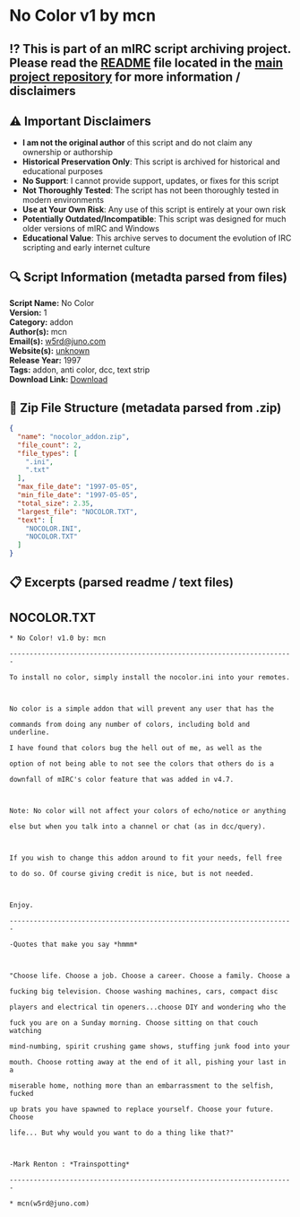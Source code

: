 # No Color v1 by mcn

## ⁉️ This is part of an mIRC script archiving project. Please read the [README](https://github.com/sorzkode/mirc_scripts_archive/blob/main/README.md) file located in the [main project repository](https://github.com/sorzkode/mirc_scripts_archive) for more information / disclaimers  

## ⚠️ Important Disclaimers

- **I am not the original author** of this script and do not claim any ownership or authorship
- **Historical Preservation Only**: This script is archived for historical and educational purposes
- **No Support**: I cannot provide support, updates, or fixes for this script
- **Not Thoroughly Tested**: The script has not been thoroughly tested in modern environments
- **Use at Your Own Risk**: Any use of this script is entirely at your own risk
- **Potentially Outdated/Incompatible**: This script was designed for much older versions of mIRC and Windows
- **Educational Value**: This archive serves to document the evolution of IRC scripting and early internet culture

## 🔍 Script Information (metadta parsed from files)

**Script Name:** No Color  
**Version:** 1  
**Category:** addon  
**Author(s):** mcn  
**Email(s):** <w5rd@juno.com>  
**Website(s):** [unknown](unknown)  
**Release Year:** 1997  
**Tags:** addon, anti color, dcc, text strip  
**Download Link:** [Download](https://github.com/sorzkode/mirc_scripts_archive/raw/main/hawkee.com/nocolor_addon/nocolor_addon.zip)  

## 📂 Zip File Structure (metadata parsed from .zip)

```json
{
  "name": "nocolor_addon.zip",
  "file_count": 2,
  "file_types": [
    ".ini",
    ".txt"
  ],
  "max_file_date": "1997-05-05",
  "min_file_date": "1997-05-05",
  "total_size": 2.35,
  "largest_file": "NOCOLOR.TXT",
  "text": [
    "NOCOLOR.INI",
    "NOCOLOR.TXT"
  ]
}
```

## 📋 Excerpts (parsed readme / text files)

## NOCOLOR.TXT

```text
* No Color! v1.0 by: mcn
-----------------------------------------------------------------------
To install no color, simply install the nocolor.ini into your remotes.

No color is a simple addon that will prevent any user that has the
commands from doing any number of colors, including bold and underline.
I have found that colors bug the hell out of me, as well as the
option of not being able to not see the colors that others do is a 
downfall of mIRC's color feature that was added in v4.7. 

Note: No color will not affect your colors of echo/notice or anything
else but when you talk into a channel or chat (as in dcc/query).

If you wish to change this addon around to fit your needs, fell free
to do so. Of course giving credit is nice, but is not needed. 

Enjoy.
-----------------------------------------------------------------------
-Quotes that make you say *hmmm*

"Choose life. Choose a job. Choose a career. Choose a family. Choose a 
fucking big television. Choose washing machines, cars, compact disc 
players and electrical tin openers...choose DIY and wondering who the 
fuck you are on a Sunday morning. Choose sitting on that couch watching
mind-numbing, spirit crushing game shows, stuffing junk food into your 
mouth. Choose rotting away at the end of it all, pishing your last in a
miserable home, nothing more than an embarrassment to the selfish, fucked 
up brats you have spawned to replace yourself. Choose your future. Choose 
life... But why would you want to do a thing like that?"

-Mark Renton : *Trainspotting*
-----------------------------------------------------------------------
* mcn(w5rd@juno.com)
```
